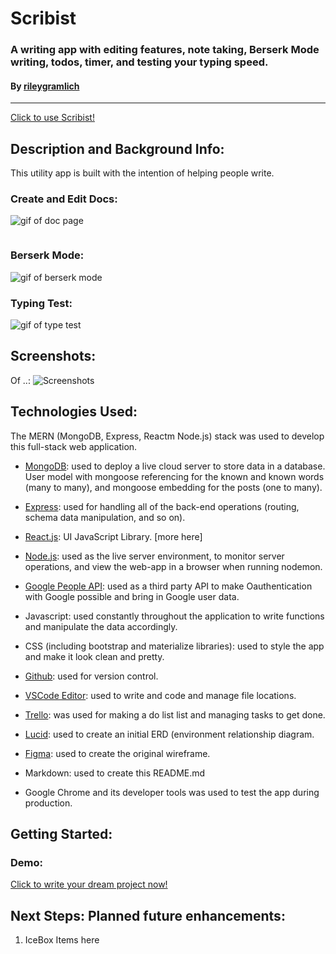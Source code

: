 # Scribist
### A writing app with editing features, note taking, Berserk Mode writing, todos, timer, and testing your typing speed.
#### By [rileygramlich](https://github.com/rileygramlich)
---
[Click to use Scribist!]()

## Description and Background Info:
This utility app is built with the intention of helping people write.

### Create and Edit Docs:

![gif of doc page]()

![]()

### Berserk Mode:

![gif of berserk mode]()

### Typing Test:

![gif of type test]()


## Screenshots:
Of ..:
![Screenshots]()



## Technologies Used:
The MERN (MongoDB, Express, Reactm Node.js) stack was used to develop this full-stack web application.

* [MongoDB](https://www.mongodb.com/): used to deploy a live cloud server to store data in a database. User model with mongoose referencing for the known and known words (many to many), and mongoose embedding for the posts (one to many).

* [Express](https://expressjs.com/): used for handling all of the back-end operations (routing, schema data manipulation, and so on).

* [React.js](https://reactjs.org/): UI JavaScript Library. [more here]

* [Node.js](https://nodejs.org/en/): used as the live server environment, to monitor server operations, and view the web-app in a browser when running nodemon.

* [Google People API](https://console.cloud.google.com/): used as a third party API to make Oauthentication with Google possible and bring in Google user data.

* Javascript: used constantly throughout the application to write functions and manipulate the data accordingly.

* CSS (including bootstrap and materialize libraries): used to style the app and make it look clean and pretty.

* [Github](https://github.com/): used for version control.

* [VSCode Editor](https://code.visualstudio.com/): used to write and code and manage file locations.

<!-- * [Railway](https://railway.app/): used for deploying the app for others to use. Use now: [link to app] -->

* [Trello](https://trello.com/u/rileygramlich1/boards): was used for making a do list list and managing tasks to get done.

* [Lucid](https://lucid.app/documents): used to create an initial ERD (environment relationship diagram.

* [Figma](): used to create the original wireframe.

* Markdown: used to create this README.md

* Google Chrome and its developer tools was used to test the app during production.

## Getting Started: 

### Demo:
[Click to write your dream project now!]()

## Next Steps: Planned future enhancements:
1. IceBox Items here
